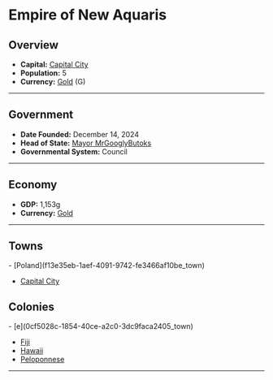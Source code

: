 <!--UNDEDITED FILE, remove this entire line if this file has been edited!-->
# <!--NAME-->Empire of New Aquaris<!--NAME-->

## Overview

- **Capital:** <!--CAPITAL_LINK-->[Capital City](1c1497d3-4b05-4e10-9be5-2e4b307772ac_town)<!--CAPITAL_LINK-->
- **Population:** <!--POPULATION-->5<!--POPULATION-->
- **Currency:** <!--CURRENCY_LINK-->[Gold](Gold_currency)<!--CURRENCY_LINK--> (<!--CURRENCY_ABV-->G<!--CURRENCY_ABV-->)

---

## Government

- **Date Founded:** <!--FOUNDED-->December 14, 2024<!--FOUNDED-->
- **Head of State:** <!--LEADER_TITLE_LINK-->[Mayor MrGooglyButoks](MrGooglyButoks_user)<!--LEADER_TITLE_LINK-->
- **Governmental System:** <!--GOVERNMENT-->Council<!--GOVERNMENT-->

---

## Economy

- **GDP:** <!--GDP-->1,153g<!--GDP-->
- **Currency:** <!--CURRENCY_LINK-->[Gold](Gold_currency)<!--CURRENCY_LINK-->

---

## Towns

<!--TOWNS-->- [Poland](f13e35eb-1aef-4091-9742-fe3466af10be_town)
- [Capital City](1c1497d3-4b05-4e10-9be5-2e4b307772ac_town)<!--TOWNS-->

## Colonies

<!--COLONIES-->- [e](0cf5028c-1854-40ce-a2c0-3dc9faca2405_town)
- [Fiji](5c030868-6da4-4d18-a7b1-23238a75b80f_town)
- [Hawaii](d97f2e2e-7d63-448a-8755-12483a65176f_town)
- [Peloponnese](b8eccc26-9676-415a-951f-13c7f7fb921a_town)<!--COLONIES-->

---